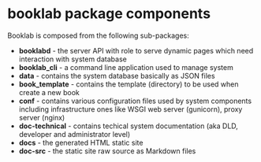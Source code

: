 # booklab package components

Booklab is composed from the following sub-packages:

* **booklabd** - the server API with role to serve dynamic pages which need interaction with system database
* **booklab_cli** - a command line application used to manage system
* **data** - contains the system database basically as JSON files
* **book_template** - contains the template (directory) to be used when create a new book 
* **conf** - contains various configuration files used by system components including infrastructure ones like WSGI web server (gunicorn), proxy server (nginx)
* **doc-technical** - contains techical system documentation (aka DLD, developer and administrator level)
* **docs** - the generated HTML static site
* **doc-src** - the static site raw source as Markdown files




